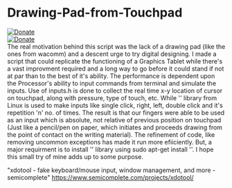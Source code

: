 # Drawing-Pad-from-Touchpad
[![Donate](https://img.shields.io/badge/Donate-PayPal-green.svg)](https://www.paypal.me/grv97)<br>
[![Donate](https://img.shields.io/badge/Say%20Thanks-!-1EAEDB.svg)](https://saythanks.io/to/acad.grv97%40gmail.com)<br>
The real motivation behind this script was the lack of a drawing pad (like the ones from wacomm) and a descent urge to try digital designing. I made a script that could replicate the functioning of a Graphics Tablet while there's a vast improvment required and a long way to go before it could stand if not at par than to the best of it's ability. The performance is dependent upon the Processor's ability to input commands from terminal and simulate the inputs. Use of inputs.h is done to collect the real time x-y location of cursor on touchpad, along with pressure, type of touch, etc. While '' library from Linux is used to make inputs like single click, right, left, double click and it's repetition 'n' no. of times. The result is that our fingers were able to be used as an input which is absolute, not relative of previous position on touchpad (Just like a pencil/pen on paper, which initiates and proceeds drawing from the point of contact on the writing material). The refinement of code, like removing uncommon exceptions has made it run more efiiciently. But, a major requirment is to install '' library using sudo apt-get install ''. I hope this small try of mine adds up to some purpose.

"xdotool - fake keyboard/mouse input, window management, and more - semicomplete" https://www.semicomplete.com/projects/xdotool/
